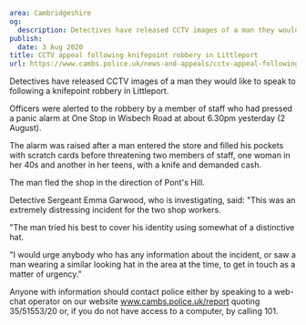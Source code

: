 ```yaml
area: Cambridgeshire
og:
  description: Detectives have released CCTV images of a man they would like to speak to following a knifepoint robbery in Littleport.
publish:
  date: 3 Aug 2020
title: CCTV appeal following knifepoint robbery in Littleport
url: https://www.cambs.police.uk/news-and-appeals/cctv-appeal-following-knifepoint-robbery-in-littleport
```

Detectives have released CCTV images of a man they would like to speak to following a knifepoint robbery in Littleport.

Officers were alerted to the robbery by a member of staff who had pressed a panic alarm at One Stop in Wisbech Road at about 6.30pm yesterday (2 August).

The alarm was raised after a man entered the store and filled his pockets with scratch cards before threatening two members of staff, one woman in her 40s and another in her teens, with a knife and demanded cash.

The man fled the shop in the direction of Pont's Hill.

Detective Sergeant Emma Garwood, who is investigating, said: "This was an extremely distressing incident for the two shop workers.

"The man tried his best to cover his identity using somewhat of a distinctive hat.

"I would urge anybody who has any information about the incident, or saw a man wearing a similar looking hat in the area at the time, to get in touch as a matter of urgency."

Anyone with information should contact police either by speaking to a web-chat operator on our website www.cambs.police.uk/report quoting 35/51553/20 or, if you do not have access to a computer, by calling 101.
